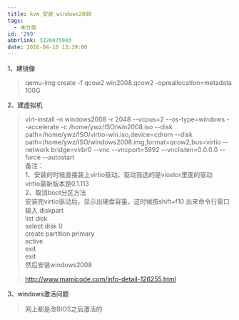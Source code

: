 ```yaml
---
title: kvm 安装 windows2008
tags:
  - 未分类
id: '299'
abbrlink: 3226075993
date: 2016-04-10 13:39:00
---
```


1、建镜像  

> qemu-img create -f qcow2 win2008.qcow2 -opreallocation=metadata 100G  
>   

2、建虚拟机  

> virt-install -n windows2008 -r 2048 --vcpus=2 --os-type=windows --accelerate -c /home/ywz/ISO/win2008.iso --disk path=/home/ywz/ISO/virtio-win.iso,device=cdrom --disk path=/home/ywz/ISO/windows2008.img,format=qcow2,bus=virtio --network bridge=virbr0 --vnc --vncport=5992 --vnclisten=0.0.0.0 --force --autostart  
> 备注：  
> 1、安装的时候直接装上virtio驱动。驱动我选的是viostor里面的驱动  
> virtio最新版本是0.1.113  
> 2、取消boot分区方法  
> 安装完virtio驱动后，显示出硬盘容量，这时候按shift+f10 出来命令行窗口  
> 输入 diskpart  
> list disk  
> select disk 0  
> create partition primary  
> active  
> exit  
> exit  
> 然后安装windows2008  

> http://www.mamicode.com/info-detail-126255.html  
>   

  
3、windows激活问题  

> 网上都是改BIOS之后激活的  

>